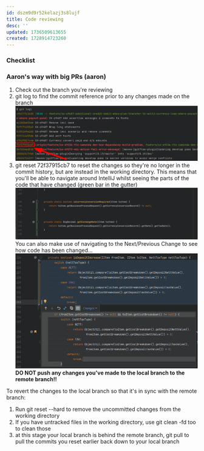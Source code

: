 ```yaml
---
id: dszm9d9r52kelazj3s8lujf
title: Code reviewing
desc: ''
updated: 1736509613655
created: 1728914723260
---
```

### Checklist

### Aaron's way with big PRs (aaron)
1) Check out the branch you're reviewing
2) git log to find the commit reference prior to any changes made on the branch
 ![alt text](image-5.png)
3) git reset 72f37915cb7 to reset the changes so they're no longer in the commit history, but are instead in the working directory. This means that you'll be able to navigate around IntelliJ whilst seeing the parts of the code that have changed (green bar in the gutter)
![alt text](image-7.png)
You can also make use of navigating to the Next/Previous Change to see how code has been changed...
![alt text](image-8.png)
**DO NOT push any changes you've made to the local branch to the remote branch!!**
 
To revert the changes to the local branch so that it's in sync with the remote branch:
 
1) Run git reset --hard to remove the uncommitted changes from the working directory
2) If you have untracked files in the working directory, use git clean -fd too to clean those
3) at this stage your local branch is behind the remote branch, git pull to pull the commits you reset earlier back down to your local branch